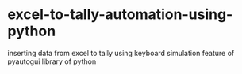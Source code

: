 # excel-to-tally-automation-using-python
 inserting data from excel to tally using keyboard simulation feature of pyautogui library of python

